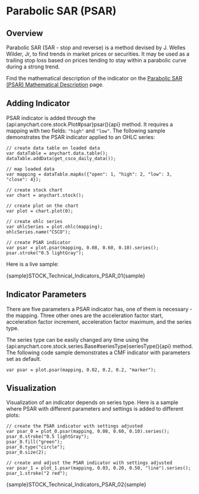 # Parabolic SAR (PSAR)	

## Overview

Parabolic SAR (SAR - stop and reverse) is a method devised by J. Welles Wilder, Jr, to find trends in market prices or securities. It may be used as a trailing stop loss based on prices tending to stay within a parabolic curve during a strong trend.

Find the mathematical description of the indicator on the [Parabolic SAR (PSAR) Mathematical Description](Mathematical_Description#parabolic_sar) page.

## Adding Indicator

PSAR indicator is added through the {api:anychart.core.stock.Plot#psar}psar(){api} method. It requires a mapping with two fields: `"high"` and `"low"`. The following sample demonstrates the PSAR indicator applied to an OHLC series:

```
// create data table on loaded data
var dataTable = anychart.data.table();
dataTable.addData(get_csco_daily_data());

// map loaded data
var mapping = dataTable.mapAs({"open": 1, "high": 2, "low": 3, "close": 4});

// create stock chart
var chart = anychart.stock();

// create plot on the chart
var plot = chart.plot(0);

// create ohlc series
var ohlcSeries = plot.ohlc(mapping);
ohlcSeries.name("CSCO");

// create PSAR indicator
var psar = plot.psar(mapping, 0.08, 0.60, 0.10).series();
psar.stroke("0.5 lightGray");
```

Here is a live sample:

{sample}STOCK\_Technical\_Indicators\_PSAR\_01{sample}

## Indicator Parameters

There are five parameters a PSAR indicator has, one of them is necessary - the mapping. Three other ones are the acceleration factor start, acceleration factor increment, acceleration factor maximum, and the series type.

The series type can be easily changed any time using the {api:anychart.core.stock.series.Base#seriesType}seriesType(){api} method. The following code sample demonstrates a CMF indicator with parameters set as default.

```
var psar = plot.psar(mapping, 0.02, 0.2, 0.2, "marker");
```

## Visualization

Visualization of an indicator depends on series type. Here is a sample where PSAR with different parameters and settings is added to different plots:

```
// create the PSAR indicator with settings adjusted
var psar_0 = plot_0.psar(mapping, 0.08, 0.60, 0.10).series();
psar_0.stroke("0.5 lightGray");
psar_0.fill("green");
psar_0.type("circle");
psar_0.size(2);

// create and adjust the PSAR indicator with settings adjusted
var psar_1 = plot_1.psar(mapping, 0.03, 0.20, 0.50, "line").series();
psar_1.stroke("2 red");
```

{sample}STOCK\_Technical\_Indicators\_PSAR\_02{sample}